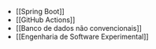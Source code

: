 - [[Spring Boot]]
- [[GitHub Actions]]
- [[Banco de dados não convencionais]]
- [[Engenharia de Software Experimental]]